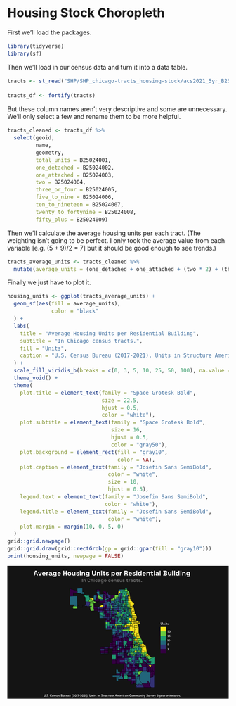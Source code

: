 Housing Stock Choropleth
================

First we’ll load the packages.

``` r
library(tidyverse)
library(sf)
```

Then we’ll load in our census data and turn it into a data table.

``` r
tracts <- st_read("SHP/SHP_chicago-tracts_housing-stock/acs2021_5yr_B25024_14000US17031010502.shp", quiet = TRUE)

tracts_df <- fortify(tracts)
```

But these column names aren’t very descriptive and some are unnecessary.
We’ll only select a few and rename them to be more helpful.

``` r
tracts_cleaned <- tracts_df %>% 
  select(geoid, 
         name, 
         geometry, 
         total_units = B25024001, 
         one_detached = B25024002, 
         one_attached = B25024003, 
         two = B25024004, 
         three_or_four = B25024005, 
         five_to_nine = B25024006, 
         ten_to_nineteen = B25024007, 
         twenty_to_fortynine = B25024008, 
         fifty_plus = B25024009)
```

Then we’ll calculate the average housing units per each tract. (The
weighting isn’t going to be perfect. I only took the average value from
each variable \[e.g. (5 + 9)/2 = 7\] but it should be good enough to see
trends.)

``` r
tracts_average_units <- tracts_cleaned %>% 
  mutate(average_units = (one_detached + one_attached + (two * 2) + (three_or_four * 3.5) + (five_to_nine * 7) + (ten_to_nineteen * 14.5) + (twenty_to_fortynine * 34.5) + (fifty_plus * 100))/total_units, .after = total_units)
```

Finally we just have to plot it.

``` r
housing_units <- ggplot(tracts_average_units) +
  geom_sf(aes(fill = average_units),
              color = "black"
  ) +
  labs(
    title = "Average Housing Units per Residential Building",
    subtitle = "In Chicago census tracts.",
    fill = "Units",
    caption = "U.S. Census Bureau (2017-2021). Units in Structure American Community Survey 5-year estimates."
  ) +
  scale_fill_viridis_b(breaks = c(0, 3, 5, 10, 25, 50, 100), na.value = "gray10") +
  theme_void() +
  theme(
    plot.title = element_text(family = "Space Grotesk Bold",
                              size = 22.5, 
                              hjust = 0.5, 
                              color = "white"),
    plot.subtitle = element_text(family = "Space Grotesk Bold",
                                 size = 16,
                                 hjust = 0.5,
                                 color = "gray50"),
    plot.background = element_rect(fill = "gray10", 
                                   color = NA),
    plot.caption = element_text(family = "Josefin Sans SemiBold",
                                color = "white",
                                size = 10,
                                hjust = 0.5),
    legend.text = element_text(family = "Josefin Sans SemiBold",
                               color = "white"),
    legend.title = element_text(family = "Josefin Sans SemiBold",
                                color = "white"),
    plot.margin = margin(10, 0, 5, 0)
  )
grid::grid.newpage()
grid::grid.draw(grid::rectGrob(gp = grid::gpar(fill = "gray10")))
print(housing_units, newpage = FALSE)
```

![](tract_housing-stock_choropleth_files/figure-gfm/unnamed-chunk-4-1.png)<!-- -->
